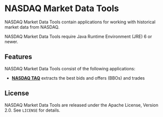 NASDAQ Market Data Tools
========================

NASDAQ Market Data Tools contain applications for working with historical
market data from NASDAQ.

NASDAQ Market Data Tools require Java Runtime Environment (JRE) 6 or newer.


Features
--------

NASDAQ Market Data Tools consist of the following applications:

  - [**NASDAQ TAQ**](nasdaq-taq) extracts the best bids and offers (BBOs) and
    trades


License
-------

NASDAQ Market Data Tools are released under the Apache License, Version 2.0.
See `LICENSE` for details.
